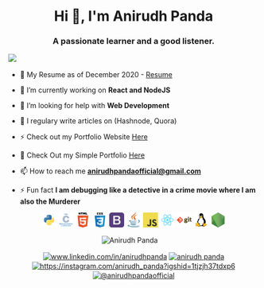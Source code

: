<h1 align="center">Hi 👋, I'm Anirudh Panda</h1>
<h3 align="center">A passionate learner and a good listener.</h3>
<a href="https://github.com/antonkomarev/github-profile-views-counter">
    <img src="https://komarev.com/ghpvc/?username=AnirudhPanda">
</a>

- 📃 My Resume as of December 2020 - <a href = "https://drive.google.com/file/d/1qxE5bC0iYDIqyocVBotrq6U0h68RNJqi/view?usp=sharing">Resume</a>

- 🔭 I’m currently working on **React and NodeJS**

- 🤔 I’m looking for help with **Web Development**

- 📝 I regulary write articles on (Hashnode, Quora)

- ⚡ Check out my Portfolio Website <a href = "https://anirudhpanda.netlify.app/">Here</a>

- 📌 Check Out my Simple Portfolio <a href = "http://anirudhpanda-portfolio.netlify.app/">Here</a>

- 📫 How to reach me **anirudhpandaofficial@gmail.com**

- ⚡ Fun fact **I am debugging like a detective in a crime movie where I am also the Murderer**

<p align="center"><code><img height="30" src="https://raw.githubusercontent.com/github/explore/80688e429a7d4ef2fca1e82350fe8e3517d3494d/topics/python/python.png"></code>
<code><img height="30" src="https://raw.githubusercontent.com/github/explore/80688e429a7d4ef2fca1e82350fe8e3517d3494d/topics/c/c.png"></code>
<code><img height="30" src="https://raw.githubusercontent.com/github/explore/80688e429a7d4ef2fca1e82350fe8e3517d3494d/topics/html/html.png"></code>
<code><img height="30" src="https://raw.githubusercontent.com/github/explore/5c058a388828bb5fde0bcafd4bc867b5bb3f26f3/topics/css/css.png"></code>
<code><img height="30" src="https://raw.githubusercontent.com/github/explore/5c058a388828bb5fde0bcafd4bc867b5bb3f26f3/topics/bootstrap/bootstrap.png"></code>    
<code><img height="30" src="https://raw.githubusercontent.com/github/explore/80688e429a7d4ef2fca1e82350fe8e3517d3494d/topics/java/java.png"></code>
<code><img height="30" src="https://raw.githubusercontent.com/github/explore/80688e429a7d4ef2fca1e82350fe8e3517d3494d/topics/javascript/javascript.png"></code>
<code><img height="30" src="https://raw.githubusercontent.com/github/explore/80688e429a7d4ef2fca1e82350fe8e3517d3494d/topics/react/react.png"></code>
<code><img height="30" src="https://raw.githubusercontent.com/github/explore/80688e429a7d4ef2fca1e82350fe8e3517d3494d/topics/git/git.png"></code>
<code><img height="30" src="https://raw.githubusercontent.com/github/explore/80688e429a7d4ef2fca1e82350fe8e3517d3494d/topics/linux/linux.png"></code>    
<code><img height="30" src="https://raw.githubusercontent.com/github/explore/80688e429a7d4ef2fca1e82350fe8e3517d3494d/topics/nodejs/nodejs.png"></code></p>
</p><p align="center"> <img src="https://github-readme-stats.vercel.app/api?username=AnirudhPanda&layout=compact&hide=html&theme=jolly" alt="Anirudh Panda" />&nbsp;&nbsp;&nbsp;&nbsp; </p>


<p align="center">
<a href="https://www.linkedin.com/in/anirudhpanda" target="_blank"><img align="center" src="https://github.com/TheDudeThatCode/TheDudeThatCode/blob/master/Assets/Linkedin.svg" alt="www.linkedin.com/in/anirudhpanda" height="30" width="30" /></a>
<a href="https://twitter.com/anirudhpandaaa" target = "_blank"><img align="center" src="https://github.com/TheDudeThatCode/TheDudeThatCode/blob/master/Assets/Twitter.svg"  alt="anirudh panda" height="30" width="30" /></a>
<a href="https://instagram.com/anirudh_panda?igshid=1tjzjh37tdxp6" target="_blank"><img align="center" src="https://github.com/TheDudeThatCode/TheDudeThatCode/blob/master/Assets/Instagram.svg" alt="https://instagram.com/anirudh_panda?igshid=1tjzjh37tdxp6" height="30" width="30" /></a>
<a href="https://medium.com/@anirudhpandaofficial" target="_blank"><img align="center" src="https://cdn.jsdelivr.net/npm/simple-icons@3.0.1/icons/medium.svg" alt="@anirudhpandaofficial" height="30" width="30" /></a>
</p>

